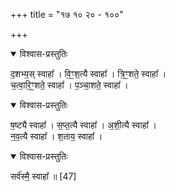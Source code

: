 +++
title = "१७ १० २० - १००"

+++

<details open><summary>विश्वास-प्रस्तुतिः</summary>

द॒शभ्य॒स् स्वाहा᳚ । वि॒ꣳ॒श॒त्यै स्वाहा᳚ । त्रि॒ꣳ॒शते॒ स्वाहा᳚ ।  
च॒त्वा॒रि॒ꣳ॒शते॒ स्वाहा᳚ । प॒ञ्चा॒शते॒ स्वाहा᳚ ।  
</details>



<details open><summary>विश्वास-प्रस्तुतिः</summary>

ष॒ष्ट्यै स्वाहा᳚ ।  स॒प्त॒त्यै स्वाहा᳚ । अ॒शी॒त्यै स्वाहा᳚ ।   
न॒व॒त्यै स्वाहा᳚ । श॒ताय॒ स्वाहा᳚ । 
</details>



<details open><summary>विश्वास-प्रस्तुतिः</summary>

सर्व॑स्मै॒ स्वाहा᳚ ॥ [47]
</details>



